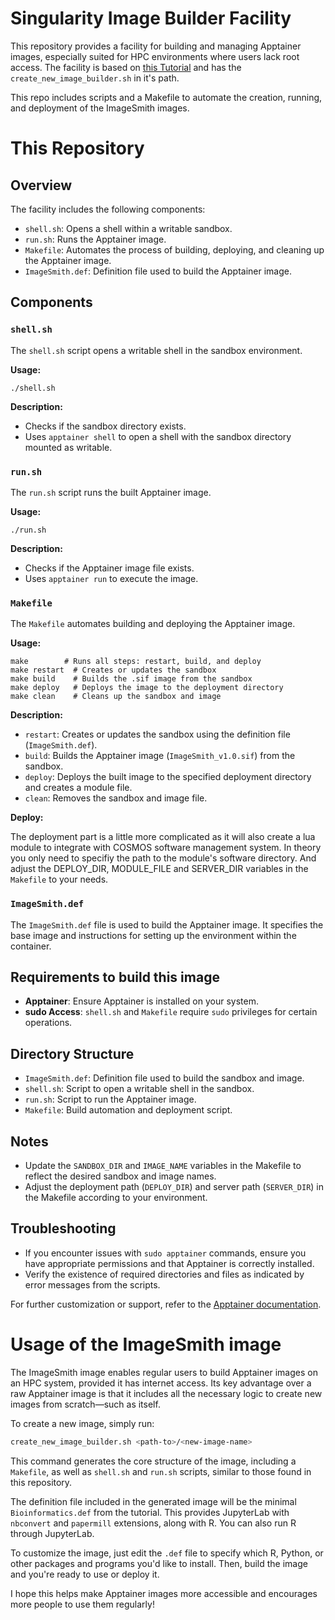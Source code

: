 # Singularity Image Builder Facility

This repository provides a facility for building and managing Apptainer images, especially suited for HPC environments where users lack root access.
The facility is based on [this Tutorial](https://github.com/stela2502/Tutorial_Singularity) and has the ``create_new_image_builder.sh`` in it's path.

This repo includes scripts and a Makefile to automate the creation, running, and deployment of the ImageSmith images.

# This Repository

## Overview

The facility includes the following components:

- `shell.sh`: Opens a shell within a writable sandbox.
- `run.sh`: Runs the Apptainer image.
- `Makefile`: Automates the process of building, deploying, and cleaning up the Apptainer image.
- `ImageSmith.def`: Definition file used to build the Apptainer image.

## Components

### `shell.sh`

The `shell.sh` script opens a writable shell in the sandbox environment.

**Usage:**
```
./shell.sh
```

**Description:**
- Checks if the sandbox directory exists.
- Uses `apptainer shell` to open a shell with the sandbox directory mounted as writable.

### `run.sh`

The `run.sh` script runs the built Apptainer image.

**Usage:**
```
./run.sh
```

**Description:**
- Checks if the Apptainer image file exists.
- Uses `apptainer run` to execute the image.

### `Makefile`

The `Makefile` automates building and deploying the Apptainer image.

**Usage:**
```
make        # Runs all steps: restart, build, and deploy
make restart  # Creates or updates the sandbox
make build    # Builds the .sif image from the sandbox
make deploy   # Deploys the image to the deployment directory
make clean    # Cleans up the sandbox and image
```

**Description:**
- `restart`: Creates or updates the sandbox using the definition file (`ImageSmith.def`).
- `build`: Builds the Apptainer image (`ImageSmith_v1.0.sif`) from the sandbox.
- `deploy`: Deploys the built image to the specified deployment directory and creates a module file.
- `clean`: Removes the sandbox and image file.

**Deploy:**

The deployment part is a little more complicated as it will also create a lua module to integrate with COSMOS software management system.
In theory you only need to specifiy the path to the module's software directory. And adjust the DEPLOY_DIR, MODULE_FILE and SERVER_DIR variables in the ``Makefile`` to your needs.

### `ImageSmith.def`

The `ImageSmith.def` file is used to build the Apptainer image. It specifies the base image and instructions for setting up the environment within the container.

## Requirements to build this image

- **Apptainer**: Ensure Apptainer is installed on your system.
- **sudo Access**: `shell.sh` and `Makefile` require `sudo` privileges for certain operations.

## Directory Structure

- `ImageSmith.def`: Definition file used to build the sandbox and image.
- `shell.sh`: Script to open a writable shell in the sandbox.
- `run.sh`: Script to run the Apptainer image.
- `Makefile`: Build automation and deployment script.

## Notes

- Update the `SANDBOX_DIR` and `IMAGE_NAME` variables in the Makefile to reflect the desired sandbox and image names.
- Adjust the deployment path (`DEPLOY_DIR`) and server path (`SERVER_DIR`) in the Makefile according to your environment.

## Troubleshooting

- If you encounter issues with `sudo apptainer` commands, ensure you have appropriate permissions and that Apptainer is correctly installed.
- Verify the existence of required directories and files as indicated by error messages from the scripts.

For further customization or support, refer to the [Apptainer documentation](https://apptainer.org/docs/).


# Usage of the ImageSmith image

The ImageSmith image enables regular users to build Apptainer images on an HPC system, provided it has internet access. Its key advantage over a raw Apptainer image is that it includes all the necessary logic to create new images from scratch—such as itself.


To create a new image, simply run:
```bash
create_new_image_builder.sh <path-to>/<new-image-name>
```

This command generates the core structure of the image, including a ``Makefile``, as well as ``shell.sh`` and ``run.sh`` scripts, similar to those found in this repository.

The definition file included in the generated image will be the minimal ``Bioinformatics.def`` from the tutorial. This provides JupyterLab with ``nbconvert`` and ``papermill`` extensions, along with R. You can also run R through JupyterLab.

To customize the image, just edit the ``.def`` file to specify which R, Python, or other packages and programs you'd like to install. Then, build the image and you're ready to use or deploy it.

I hope this helps make Apptainer images more accessible and encourages more people to use them regularly!
